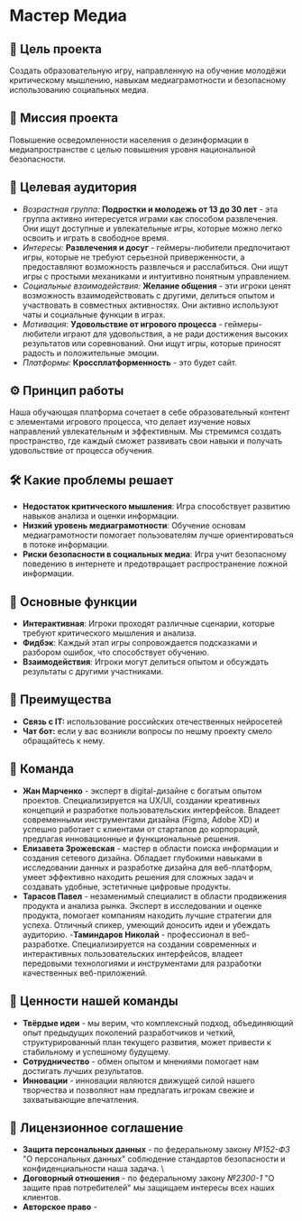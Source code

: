 # Мастер Медиа 
## 🎯 Цель проекта 
  Создать образовательную игру, направленную на обучение молодёжи критическому мышлению, навыкам медиаграмотности и безопасному использованию социальных медиа.
## 💎 Миссия проекта
  Повышение осведомленности населения о дезинформации в медиапространстве с целью повышения уровня национальной безопасности.
## 👥 Целевая аудитория
  - *Возрастная группа:* **Подростки и молодежь от 13 до 30 лет** - эта группа активно интересуется играми как способом развлечения. Они ищут доступные и увлекательные игры, которые можно легко освоить и играть в свободное время.
  - *Интересы:* **Развлечения и досуг** - геймеры-любители предпочитают игры, которые не требуют серьезной приверженности, а предоставляют возможность развлечься и расслабиться. Они ищут игры с простыми механиками и интуитивно понятным управлением. 
  - *Социальные взаимодействия:* **Желание общения** - эти игроки ценят возможность взаимодействовать с другими, делиться опытом и участвовать в совместных активностях. Они активно используют чаты и социальные функции в играх.
  - *Мотивация:* **Удовольствие от игрового процесса** - геймеры-любители играют для удовольствия, а не ради достижения высоких результатов или соревнований. Они ищут игры, которые приносят радость и положительные эмоции.
  - *Платформы:* **Кроссплатформенность** - это будет сайт.
## ⚙️ Принцип работы
  Наша обучающая платформа сочетает в себе образовательный контент с элементами игрового процесса, что делает изучение новых направлений увлекательным и эффективным. Мы стремимся создать пространство, где каждый сможет развивать свои навыки и получать удовольствие от процесса обучения.
## 🛠️ Какие проблемы решает
  - **Недостаток критического мышления**: Игра способствует развитию навыков анализа и оценки информации.
  - **Низкий уровень медиаграмотности**: Обучение основам медиаграмотности помогает пользователям лучше ориентироваться в потоке информации.
  - **Риски безопасности в социальных медиа**: Игра учит безопасному поведению в интернете и предотвращает распространение ложной информации.
## 🚀 Основные функции

- **Интерактивная**: Игроки проходят различные сценарии, которые требуют критического мышления и анализа.
- **Фидбэк**: Каждый этап игры сопровождается подсказками и разбором ошибок, что способствует обучению.
- **Взаимодействия**: Игроки могут делиться опытом и обсуждать результаты с другими участниками.
## 🥇 Преимущества
- **Связь с IT:** использование российских отечественных нейросетей
- **Чат бот:** если у вас возникли вопросы по нешму проекту смело обращайтесь к нему.
## 🤝 Команда
- **Жан Марченко** - эксперт в digital-дизайне с богатым опытом проектов. Специализируется на UX/UI, создании креативных концепций и разработке пользовательских интерфейсов. Владеет современными инструментами дизайна (Figma, Adobe XD) и успешно работает с клиентами от стартапов до корпораций, предлагая инновационные и функциональные решения.
- **Елизавета Зрожевская** - мастер в области поиска информации и создания сетевого дизайна. Обладает глубокими навыками в исследовании данных и разработке дизайна для веб-платформ, умеет эффективно находить решения для сложных задач и создавать удобные, эстетичные цифровые продукты.
- **Тарасов Павел** - незаменимый специалист в области продвижения продукта и анализа рынка. Эксперт в исследовании и оценке продукта, помогает компаниям находить лучшие стратегии для успеха. Отличный спикер, умеющий доносить идеи и убеждать аудиторию.
-**Таминдаров Николай** - профессионал в веб-разработке. Специализируется на создании современных и интерактивных пользовательских интерфейсов, владеет передовыми технологиями и инструментами для разработки качественных веб-приложений.
## 🌟 Ценности нашей команды
- **Твёрдые идеи** - мы верим, что комплексный подход, объединяющий опыт предыдущих поколений разработчиков и четкий, структурированный план текущего развития, может привести к стабильному и успешному будущему.
- **Сотрудничество** - обмен опытом и мнениями помогает нам достигать лучших результатов.
- **Инновации** - инновации являются движущей силой нашего творчества и позволяют нам предлагать игрокам свежие и захватывающие впечатления.

## 📝 Лицензионное соглашение
- **Защита персональных данных** - по федеральному закону *№152-ФЗ* "О персональных данных" соблюдение стандартов безопасности и конфиденциальности наша задача. \
- **Договорный отношения** - по федеральному закону *№2300-1* "О защите прав потребителей" мы защищаем интересы всех наших клиентов.
- **Авторское право** - 
